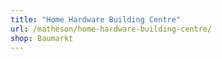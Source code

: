 ```yaml
---
title: "Home Hardware Building Centre"
url: /matheson/home-hardware-building-centre/
shop: Baumarkt
---
```

